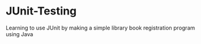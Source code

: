 # JUnit-Testing
Learning to use JUnit by making a simple library book registration program using Java
